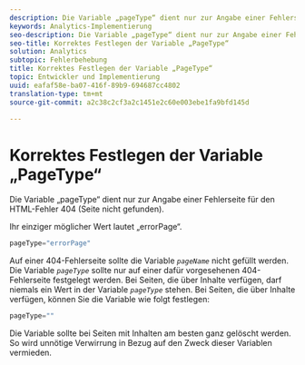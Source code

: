 ```yaml
---
description: Die Variable „pageType“ dient nur zur Angabe einer Fehlerseite für den HTML-Fehler 404 (Seite nicht gefunden).
keywords: Analytics-Implementierung
seo-description: Die Variable „pageType“ dient nur zur Angabe einer Fehlerseite für den HTML-Fehler 404 (Seite nicht gefunden).
seo-title: Korrektes Festlegen der Variable „PageType“
solution: Analytics
subtopic: Fehlerbehebung
title: Korrektes Festlegen der Variable „PageType“
topic: Entwickler und Implementierung
uuid: eafaf58e-ba07-416f-89b9-694687cc4802
translation-type: tm+mt
source-git-commit: a2c38c2cf3a2c1451e2c60e003ebe1fa9bfd145d

---
```



# Korrektes Festlegen der Variable „PageType“

Die Variable „pageType“ dient nur zur Angabe einer Fehlerseite für den HTML-Fehler 404 (Seite nicht gefunden).

Ihr einziger möglicher Wert lautet „errorPage“.

```js
pageType="errorPage"
```

Auf einer 404-Fehlerseite sollte die Variable *`pageName`* nicht gefüllt werden. Die Variable *`pageType`* sollte nur auf einer dafür vorgesehenen 404-Fehlerseite festgelegt werden. Bei Seiten, die über Inhalte verfügen, darf niemals ein Wert in der Variable *`pageType`* stehen. Bei Seiten, die über Inhalte verfügen, können Sie die Variable wie folgt festlegen:

```js
pageType=""
```

Die Variable sollte bei Seiten mit Inhalten am besten ganz gelöscht werden. So wird unnötige Verwirrung in Bezug auf den Zweck dieser Variablen vermieden.
